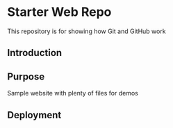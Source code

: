 # Starter Web Repo

This repository is for showing how Git and GitHub work

## Introduction 

## Purpose

Sample website with plenty of files for demos

## Deployment
